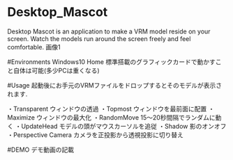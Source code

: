# Desktop_Mascot
Desktop Mascot is an application to make a VRM model reside on your screen.
Watch the models run around the screen freely and feel comfortable.
画像1

#Environments
Windows10 Home
標準搭載のグラフィックカードで動かすこと自体は可能(多少PCは重くなる)

#Usage
起動後にお手元のVRMファイルをドロップするとそのモデルが表示されます.

・Transparent
	ウィンドウの透過
・Topmost
	ウィンドウを最前面に配置
・Maximize
	ウィンドウの最大化
・RandomMove
	15～20秒間隔でランダムに動く
・UpdateHead
	モデルの頭がマウスカーソルを追従
・Shadow
	影のオンオフ
・Perspective Camera
	カメラを正投影から透視投影に切り替え


#DEMO
デモ動画の記載

